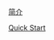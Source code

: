 [简介](https://github.com/linzeqipku/SnowGraph/blob/master/resources/manual/cn/intro.md)

[Quick Start](https://github.com/linzeqipku/SnowGraph/blob/master/resources/manual/cn/quick-start.md)
